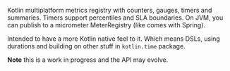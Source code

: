 Kotlin multiplatform metrics registry with counters, gauges, timers and summaries. Timers support percentiles and SLA boundaries. On JVM, you can publish to a micrometer MeterRegistry (like comes with Spring).

Intended to have a more Kotlin native feel to it. Which means DSLs, using durations and building on other stuff in `kotlin.time` package.

**Note** this is a work in progress and the API may evolve.
